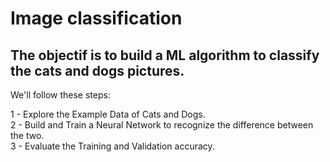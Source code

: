 # Image classification
## The objectif is to build a ML algorithm to classify the cats and dogs pictures.

We'll follow these steps:

1 - Explore the Example Data of Cats and Dogs.\
2 - Build and Train a Neural Network to recognize the difference between the two.\
3 - Evaluate the Training and Validation accuracy.
